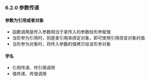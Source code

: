 ### 6.2.0 参数传递

#### 参数为引用或者对象

* 函数调用是传入参数相当于拿传入的参数给形参赋值
* 当形参为引用时，则是拿引用来绑定对象，即可使用引用改变对象的值
* 当形参为对象时，将传入参数的值拷贝给该形参对象

#### 学名

* 引用传递、传引用调用
* 值传递、传值调用

